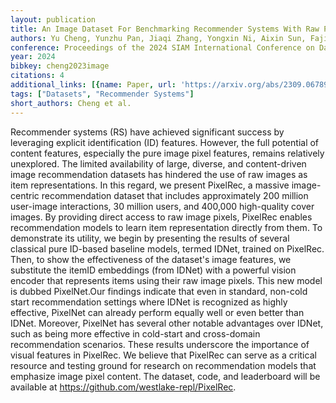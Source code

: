 ```yaml
---
layout: publication
title: An Image Dataset For Benchmarking Recommender Systems With Raw Pixels
authors: Yu Cheng, Yunzhu Pan, Jiaqi Zhang, Yongxin Ni, Aixin Sun, Fajie Yuan
conference: Proceedings of the 2024 SIAM International Conference on Data Mining (SDM)
year: 2024
bibkey: cheng2023image
citations: 4
additional_links: [{name: Paper, url: 'https://arxiv.org/abs/2309.06789'}]
tags: ["Datasets", "Recommender Systems"]
short_authors: Cheng et al.
---
```

Recommender systems (RS) have achieved significant success by leveraging
explicit identification (ID) features. However, the full potential of content
features, especially the pure image pixel features, remains relatively
unexplored. The limited availability of large, diverse, and content-driven
image recommendation datasets has hindered the use of raw images as item
representations. In this regard, we present PixelRec, a massive image-centric
recommendation dataset that includes approximately 200 million user-image
interactions, 30 million users, and 400,000 high-quality cover images. By
providing direct access to raw image pixels, PixelRec enables recommendation
models to learn item representation directly from them. To demonstrate its
utility, we begin by presenting the results of several classical pure ID-based
baseline models, termed IDNet, trained on PixelRec. Then, to show the
effectiveness of the dataset's image features, we substitute the itemID
embeddings (from IDNet) with a powerful vision encoder that represents items
using their raw image pixels. This new model is dubbed PixelNet.Our findings
indicate that even in standard, non-cold start recommendation settings where
IDNet is recognized as highly effective, PixelNet can already perform equally
well or even better than IDNet. Moreover, PixelNet has several other notable
advantages over IDNet, such as being more effective in cold-start and
cross-domain recommendation scenarios. These results underscore the importance
of visual features in PixelRec. We believe that PixelRec can serve as a
critical resource and testing ground for research on recommendation models that
emphasize image pixel content. The dataset, code, and leaderboard will be
available at https://github.com/westlake-repl/PixelRec.